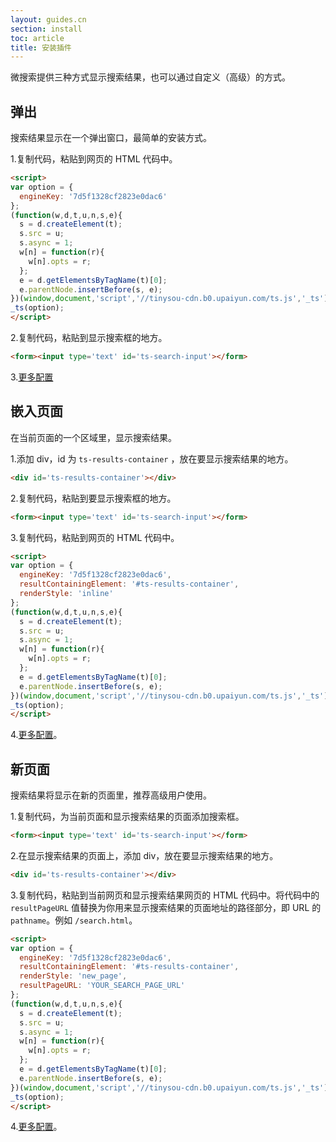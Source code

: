 ```yaml
---
layout: guides.cn
section: install
toc: article
title: 安装插件
---
```


微搜索提供三种方式显示搜索结果，也可以通过自定义（高级）的方式。

## 弹出

搜索结果显示在一个弹出窗口，最简单的安装方式。

1.复制代码，粘贴到网页的 HTML 代码中。

```html
<script>
var option = {
  engineKey: '7d5f1328cf2823e0dac6'
};
(function(w,d,t,u,n,s,e){
  s = d.createElement(t);
  s.src = u;
  s.async = 1;
  w[n] = function(r){
    w[n].opts = r;
  };
  e = d.getElementsByTagName(t)[0];
  e.parentNode.insertBefore(s, e);
})(window,document,'script','//tinysou-cdn.b0.upaiyun.com/ts.js','_ts');
_ts(option);
</script>
```

2.复制代码，粘贴到显示搜索框的地方。

```html
<form><input type='text' id='ts-search-input'></form>
```

3.[更多配置][custom-js]

## 嵌入页面

在当前页面的一个区域里，显示搜索结果。

1.添加 div，id 为 `ts-results-container` ，放在要显示搜索结果的地方。

```html
<div id='ts-results-container'></div>
```

2.复制代码，粘贴到要显示搜索框的地方。

```html
<form><input type='text' id='ts-search-input'></form>
```

3.复制代码，粘贴到网页的 HTML 代码中。

```html
<script>
var option = {
  engineKey: '7d5f1328cf2823e0dac6',
  resultContainingElement: '#ts-results-container',
  renderStyle: 'inline'
};
(function(w,d,t,u,n,s,e){
  s = d.createElement(t);
  s.src = u;
  s.async = 1;
  w[n] = function(r){
    w[n].opts = r;
  };
  e = d.getElementsByTagName(t)[0];
  e.parentNode.insertBefore(s, e);
})(window,document,'script','//tinysou-cdn.b0.upaiyun.com/ts.js','_ts');
_ts(option);
</script>
```

4.[更多配置][custom-js]。

## 新页面

搜索结果将显示在新的页面里，推荐高级用户使用。

1.复制代码，为当前页面和显示搜索结果的页面添加搜索框。

```html
<form><input type='text' id='ts-search-input'></form>
```

2.在显示搜索结果的页面上，添加 div，放在要显示搜索结果的地方。

```html
<div id='ts-results-container'></div>
```

3.复制代码，粘贴到当前网页和显示搜索结果网页的 HTML 代码中。将代码中的 `resultPageURL` 值替换为你用来显示搜索结果的页面地址的路径部分，即 URL 的 `pathname`。例如 `/search.html`。

```html
<script>
var option = {
  engineKey: '7d5f1328cf2823e0dac6',
  resultContainingElement: '#ts-results-container',
  renderStyle: 'new_page',
  resultPageURL: 'YOUR_SEARCH_PAGE_URL'
};
(function(w,d,t,u,n,s,e){
  s = d.createElement(t);
  s.src = u;
  s.async = 1;
  w[n] = function(r){
    w[n].opts = r;
  };
  e = d.getElementsByTagName(t)[0];
  e.parentNode.insertBefore(s, e);
})(window,document,'script','//tinysou-cdn.b0.upaiyun.com/ts.js','_ts');
_ts(option);
</script>
```

4.[更多配置][custom-js]。

[resource_structure]:resource_structure.png
[add-domain]:add-domain.png
[field_types]:/v1/overview.html#3-Field-Types
[search_api]:/v1/searching.html
[custom-js]:/guides/custom-search.html
